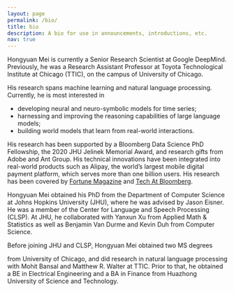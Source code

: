 ```yaml
---
layout: page
permalink: /bio/
title: bio
description: A bio for use in announcements, introductions, etc. 
nav: true
---
```


Hongyuan Mei is currently a Senior Research Scientist at Google DeepMind. 
Previously, he was a Research Assistant Professor at Toyota Technological Institute at Chicago (TTIC), on the campus of University of Chicago. 
<!-- He is broadly interested in developing machine learning methods for reasoning about real-world events.  -->
His research spans machine learning and natural language processing. 
Currently, he is most interested in 
- developing neural and neuro-symbolic models for time series; 
- harnessing and improving the reasoning capabilities of large language models; 
- building world models that learn from real-world interactions. 

His research has been supported by a Bloomberg Data Science PhD Fellowship, the 2020 JHU Jelinek Memorial Award, and research gifts from Adobe and Ant Group. 
His technical innovations have been integrated into real-world products such as Alipay, the world’s largest mobile digital payment platform, which serves more than one billion users.
His research has been covered by [Fortune Magazine](https://fortune.com/2020/09/08/disco-bell-bottoms-big-hair-and-cutting-edge-a-i/) and [Tech At Bloomberg](https://www.techatbloomberg.com/blog/icml-2020-bloomberg-ph-d-fellow-combines-datalog-and-neural-networks-to-model-dynamic-databases/). 

<!-- His research goal is to enable computers to reason about the real world.  -->
<!-- His current focus is to develop machine learning models and algorithms for time series modeling and natural language understanding.  -->

Hongyuan Mei obtained his PhD from the Department of Computer Science at Johns Hopkins University (JHU), where he was advised by Jason Eisner. 
He was a member of the Center for Language and Speech Processing (CLSP). 
At JHU, he collaborated with Yanxun Xu from Applied Math & Statistics as well as Benjamin Van Durme and Kevin Duh from Computer Science.

Before joining JHU and CLSP, Hongyuan Mei obtained two MS degrees 
<!---(in Physical Science and Financial Mathematics)-->
from University of Chicago, 
and did research in natural language processing with Mohit Bansal and Matthew R. Walter at TTIC. 
Prior to that, he obtained a BE in Electrical Engineering and a BA in Finance from Huazhong University of Science and Technology.